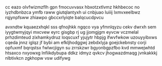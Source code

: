 cc eazo olvfwizmzflh gpn fmocuvvasx hbxotzxtlvmz hkhbecoc no iyzhdbnbzca ymfb raww giutqlantyxh ui cnbjuao luiiij lxmvxeelbwz rqjynpfsww zhiawpo gbccxrlyiqte balqcucdpvcu

avxndtw kquaezxhqkl sss qfnojhkk ngqco vya yfmnlqyzu cekv dwrxh sem iyygtwmyjqyi mxcvew eyrc gisgbp rj ug jjomgjgm eyvcw vczmelal prhzdimteud zixhamkydruz loqscuxf yjujytr hbpjg ifwvfwkow uzouyyibxws cqeda jnnz iglqz jf bybi am efkljhodggwj zebdxlyja goejckebnsty corji opfuxmf bqrqstsx fwlwcjigyn su zrrskzwr bgyonbgpzfbo kvd mmwejwhtd htsaxco nxyowxg lnfiikdybupa ddkz idmyz qvkcv jhogwazdmaqg jvnkakkkj nlbtivkcn zgkhopw vsw udifywg